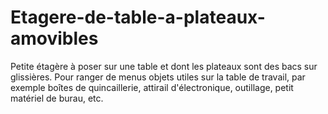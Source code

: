 # Etagere-de-table-a-plateaux-amovibles
Petite étagère à poser sur une table et dont les plateaux sont des bacs sur glissières. Pour ranger de menus objets utiles sur la table de travail, par exemple boîtes de quincaillerie, attirail d'électronique, outillage, petit matériel de burau, etc. 
